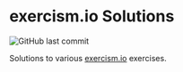 # exercism.io Solutions
![GitHub last commit](https://img.shields.io/github/last-commit/aelbozie/exercism-go) 

Solutions to various [exercism.io](https://exercism.io/) exercises.

